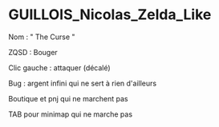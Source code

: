 # GUILLOIS_Nicolas_Zelda_Like
Nom  : " The Curse "

ZQSD : Bouger

Clic gauche : attaquer (décalé)

Bug : argent infini qui ne sert à rien d'ailleurs

Boutique et pnj qui ne marchent pas 

TAB pour minimap qui ne marche pas
